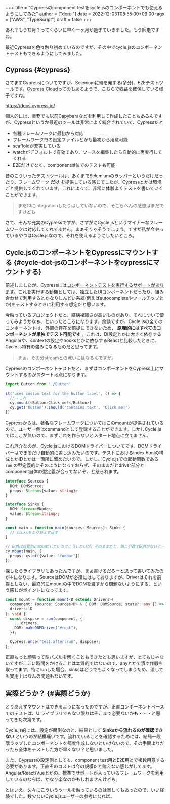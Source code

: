 +++
title = "Cypressのcomponent testをcycle.jsのコンポーネントでも使えるようにしてみた"
author = ["derui"]
date = 2022-12-03T08:55:00+09:00
tags = ["AWS", "TypeScript"]
draft = false
+++

あれ？もう12月？ってくらいに早く一ヶ月が過ぎていきました。もう師走ですね。

最近Cypressを色々触り初めているのですが、その中でcycle.jsのコンポーネントテストもできるようにしてみました。

<!--more-->


## Cypress {#cypress}

さてまずCypressについてですが、Seleniumに端を発する(多分)、E2Eテストツールです。[Cypress Cloud](https://docs.cypress.io/guides/cloud/introduction)ってのもあるようで、こちらで収益を確保している様子ですね。

<https://docs.cypress.io/>

個人的には、業務でも以前Capybaraなどを利用して作成したこともあるんですが、Cypressというか最近のツールは非常によく統合されていて、Cypressだと

-   各種フレームワークに最初から対応
-   フレームワーク毎の設定ファイルとかも最初から用意可能
-   scaffoldが充実している
-   watchがデフォルトで有効であり、ソースを編集したら自動的に再実行してくれる
-   E2Eだけでなく、component単位でのテストも可能

昔のこういったテストツールは、あくまでSelemiumのラッパーというだけだったり、フレームワーク **だけ** を提供している感じでしたが、Cypressとかは環境ごと提供してくれています。これによって、非常に体験よくテストを書いていくことができます。

> まだCIにintegrationしたりはしていないので、そこらへんの感想はまだですけども

さて、そんな充実のCypressですが、さすがにCycle.jsというマイナーなフレームワークは対応してくれてません。まぁそりゃそうでしょう。ですが私が今やっているやつはCycle.jsなので、それを使えるようにしたいところ。


## Cycle.jsのコンポーネントをCypressにマウントする {#cycle-dot-jsのコンポーネントをcypressにマウントする}

前述しましたが、Cypressには[コンポーネントテストを実行するサポートがあります](https://docs.cypress.io/guides/component-testing/overview)。これを実行する動機としては、独立したUIコンポーネントだったり、組み合わせて利用するとかなりしんどい系統(例えばautocompleteやツールチップとか)をテストするときに利用する想定だと思います。

今触っているプロジェクトだと、結構複雑さが高いものがあり、それについて使ってみようかなぁ、といったところになります。余談ですが、Cycle.jsの全てのコンポーネントは、外部の存在を前提にできないため、 **原理的にはすべてのコンポーネントが単独でテスト可能です** 。これは、DI設定とかに大きく依存するAngularや、contextの設定やhooksとかに依存するReactと比較したときに、Cycle.js特有の強みになるものだと思ってます。

> まぁ、その分streamとの戦いにはなるんですが。

Cypressのコンポーネントテストだと、まずはコンポーネントをCypress上にマウントするのがスタート地点になります。

```typescript
import Button from './Button'

it('uses custom text for the button label', () => {
  // ↓これ
  cy.mount(<Button>Click me!</Button>)
  cy.get('button').should('contains.text', 'Click me!')
})
```

Cypressからは、著名なフレームワークについてはこのmountが提供されているので、ユーザー側はcommandとして登録することができます。しかしCycle.jsではここが無いので、まずこれを作らないとスタート地点に立てません。

これ厄介なのが、Cycle.jsにおけるDOMドライバーについてです。DOMドライバーはできるだけ自動的に差し込みたいのです。テストにおけるindex.htmlの構成とかIDとかは一箇所に留めたいので。しかし、Cycle.jsでの起動関数である  `run` の型定義的にそのようになっておらず、そのままだとdriver部分とcomponent自体の型定義が合ってないぞ、と怒られます。

```typescript
interface Sources {
  DOM: DOMSource;
  props: Stream<{value: string}>
}

interface Sinks {
  DOM: Stream<VNode>;
  value: Stream<string>;
}

const main = function main(sources: Sources): Sinks {
  // sinksをとりあえず返す
}

// DOMは自動的にmountしたいのでこうしたいが、そのままだと、第二引数でDOMがないぞーって怒られる。
cy.mount(main, {
  props: xs.of({value: "foobar"})
});
```

探したらライブラリもあったんですが、まぁ書けるだろーと思って書いてみたのが↓になります。SourceはDOMが必須にはしてありますが、Driverはそれを前提としない、最終的にmountの中でDOMを渡すから問題ないようにする、という感じがポイントになってます。

```typescript
const mount = function mount<D extends Drivers>(
  component: (source: Sources<D> & { DOM: DOMSource; state?: any }) => any,
  drivers: D
): void {
  const dispose = run(component, {
    ...drivers,
    DOM: makeDOMDriver("#root"),
  });

  Cypress.once("test:after:run", dispose);
};
```

正直もっと頑張って型パズルを解くこともできたとも思いますが、とてもじゃないですがここに時間をかけることは本質的ではないので、anyとかで潰す作戦を取ってます。特にrunした場合、sinksはどうでもよくなってしまうため、潰しても実用上はなんの問題もないです。


## 実際どうか？ {#実際どうか}

とりあえずマウントはできるようになったのですが、正直コンポーネントベースでのテストは、UIライブラリでもない限りはそこまで必要ないかも・・・と思ってきた次第です。

Cycle.js的には、設定が面倒なのと、結果として **Sinksから流れるのが確認できない** というのが結構痛いです。流れていることを確認するためには、結局一段階ラップしたコンポーネントを都度作成しないといけないので、その手間よりだったら全体をテストした方が早くない？と思いました。

また、Cypressの設定側としても、component test用とE2E用とで複数用意する必要があります。正直そのコストは今の規模だと賄えない感じがしてます。Angular/React/Vueとかの、標準でサポートが入っているフレームワークを利用しているのならば、かなり楽なのかもしれませんけども。

とはいえ、久々にこういうツールを触っているのは楽しくもあったので、いい経験でした。数少ないCycle.jsユーザーの参考になれば。
